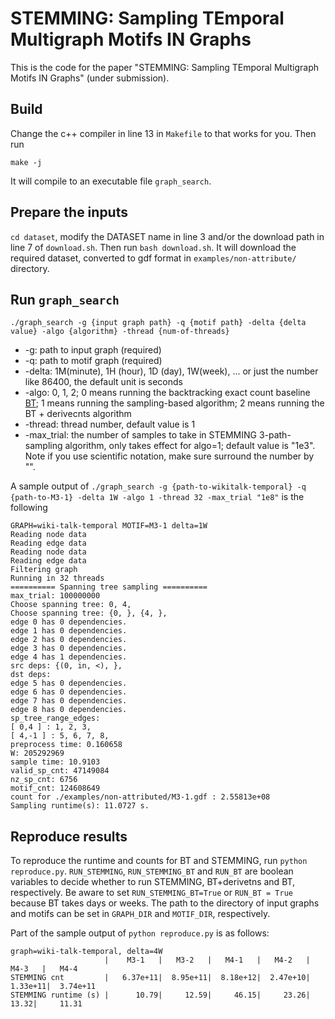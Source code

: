 # STEMMING: Sampling TEmporal Multigraph Motifs IN Graphs

This is the code for the paper "STEMMING: Sampling TEmporal Multigraph Motifs IN Graphs" (under submission).

## Build

Change the c++ compiler in line 13 in `Makefile` to that works for you. Then run
```
make -j
```
It will compile to an executable file `graph_search`.

## Prepare the inputs
`cd dataset`, modify the DATASET name in line 3 and/or the download path in line 7 of `download.sh`. Then run `bash download.sh`. It will download the required dataset, converted to gdf format in `examples/non-attribute/` directory.

## Run `graph_search`

```
./graph_search -g {input graph path} -q {motif path} -delta {delta value} -algo {algorithm} -thread {num-of-threads} 
```

* -g: path to input graph (required)
* -q: path to motif graph (required)
* -delta: 1M(minute), 1H (hour), 1D (day), 1W(week), ... or just the number like 86400, the default unit is seconds
* -algo: 0, 1, 2; 0 means running the backtracking exact count baseline [BT](https://ieeexplore.ieee.org/abstract/document/8622100); 1 means running the sampling-based algorithm; 2 means running the BT + derivecnts algorithm
* -thread: thread number, default value is 1
* -max_trial: the number of samples to take in STEMMING 3-path-sampling algorithm, only takes effect for algo=1; default value is "1e3". Note if you use scientific notation, make sure surround the number by "".


A sample output of `./graph_search -g {path-to-wikitalk-temporal} -q {path-to-M3-1} -delta 1W -algo 1 -thread 32 -max_trial "1e8"` is the following
```
GRAPH=wiki-talk-temporal MOTIF=M3-1 delta=1W
Reading node data
Reading edge data
Reading node data
Reading edge data
Filtering graph
Running in 32 threads
========== Spanning tree sampling ==========
max_trial: 100000000
Choose spanning tree: 0, 4, 
Choose spanning tree: {0, }, {4, }, 
edge 0 has 0 dependencies.
edge 1 has 0 dependencies.
edge 2 has 0 dependencies.
edge 3 has 0 dependencies.
edge 4 has 1 dependencies.
src deps: {(0, in, <), }, 
dst deps: 
edge 5 has 0 dependencies.
edge 6 has 0 dependencies.
edge 7 has 0 dependencies.
edge 8 has 0 dependencies.
sp_tree_range_edges: 
[ 0,4 ] : 1, 2, 3, 
[ 4,-1 ] : 5, 6, 7, 8, 
preprocess time: 0.160658
W: 205292969
sample time: 10.9103
valid_sp_cnt: 47149084
nz_sp_cnt: 6756
motif_cnt: 124608649
count for ./examples/non-attributed/M3-1.gdf : 2.55813e+08
Sampling runtime(s): 11.0727 s.
```

## Reproduce results

<!-- To reproduce the estimated counts and runtime of STEMMING 3-path sampling for M1-M7, and counts and runtime of efficient counting M0 -->
To reproduce the runtime and counts for BT and STEMMING, run `python reproduce.py`.
`RUN_STEMMING`, `RUN_STEMMING_BT` and `RUN_BT` are boolean variables to decide whether to run STEMMING, BT+derivetns and BT, respectively. Be aware to set `RUN_STEMMING_BT=True` or `RUN_BT = True` because BT takes days or weeks.
The path to the directory of input graphs and motifs can be set in `GRAPH_DIR` and `MOTIF_DIR`, respectively.

Part of the sample output of `python reproduce.py` is as follows:
```
graph=wiki-talk-temporal, delta=4W
                     |    M3-1   |   M3-2   |   M4-1   |   M4-2   |   M4-3   |   M4-4   
STEMMING cnt         |   6.37e+11|  8.95e+11|  8.18e+12|  2.47e+10|  1.33e+11|  3.74e+11
STEMMING runtime (s) |      10.79|     12.59|     46.15|     23.26|     13.32|     11.31
```
